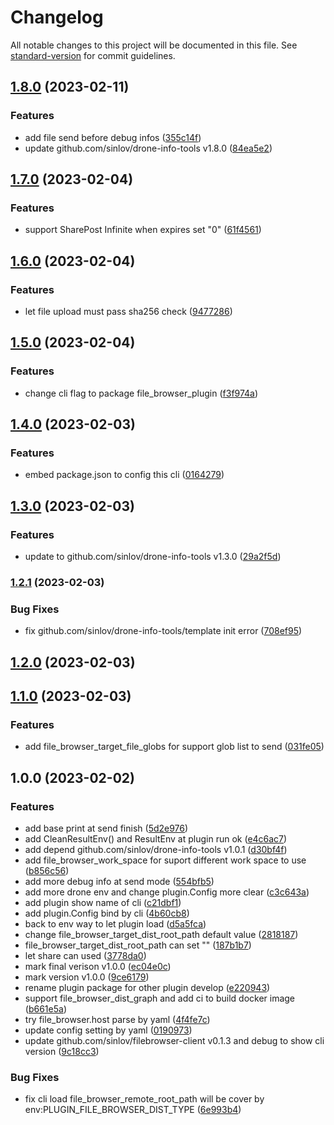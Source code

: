 # Changelog

All notable changes to this project will be documented in this file. See [standard-version](https://github.com/conventional-changelog/standard-version) for commit guidelines.

## [1.8.0](https://github.com/sinlov/drone-file-browser-plugin/compare/v1.7.0...v1.8.0) (2023-02-11)


### Features

* add file send before debug infos ([355c14f](https://github.com/sinlov/drone-file-browser-plugin/commit/355c14f3b6af96b677b1f0d0b6a3bb10b8421bc4))
* update github.com/sinlov/drone-info-tools v1.8.0 ([84ea5e2](https://github.com/sinlov/drone-file-browser-plugin/commit/84ea5e23149b4b673ec591cf735cd01cba964c0f))

## [1.7.0](https://github.com/sinlov/drone-file-browser-plugin/compare/v1.6.0...v1.7.0) (2023-02-04)


### Features

* support SharePost Infinite when expires set "0" ([61f4561](https://github.com/sinlov/drone-file-browser-plugin/commit/61f456185d33ab7fda331def4c7fc7edae06d563))

## [1.6.0](https://github.com/sinlov/drone-file-browser-plugin/compare/v1.5.0...v1.6.0) (2023-02-04)


### Features

* let file upload must pass sha256 check ([9477286](https://github.com/sinlov/drone-file-browser-plugin/commit/947728649d1d8627b21ebb7b24aee75a4b6b5c07))

## [1.5.0](https://github.com/sinlov/drone-file-browser-plugin/compare/v1.4.0...v1.5.0) (2023-02-04)


### Features

* change cli flag to package file_browser_plugin ([f3f974a](https://github.com/sinlov/drone-file-browser-plugin/commit/f3f974ada8d9a84ac0fac3a8f50c7b50d3f867f7))

## [1.4.0](https://github.com/sinlov/drone-file-browser-plugin/compare/v1.3.0...v1.4.0) (2023-02-03)


### Features

* embed package.json to config this cli ([0164279](https://github.com/sinlov/drone-file-browser-plugin/commit/016427917a3ba15c68cc995627e83fb9cdecd74a))

## [1.3.0](https://github.com/sinlov/drone-file-browser-plugin/compare/v1.2.1...v1.3.0) (2023-02-03)


### Features

* update to github.com/sinlov/drone-info-tools v1.3.0 ([29a2f5d](https://github.com/sinlov/drone-file-browser-plugin/commit/29a2f5d9b1de95e0e5bfd285df7fefd7b166df5f))

### [1.2.1](https://github.com/sinlov/drone-file-browser-plugin/compare/v1.2.0...v1.2.1) (2023-02-03)


### Bug Fixes

* fix github.com/sinlov/drone-info-tools/template init error ([708ef95](https://github.com/sinlov/drone-file-browser-plugin/commit/708ef955be44d4110d467ca6dee2143ef8105df9))

## [1.2.0](https://github.com/sinlov/drone-file-browser-plugin/compare/v1.1.0...v1.2.0) (2023-02-03)

## [1.1.0](https://github.com/sinlov/drone-file-browser-plugin/compare/v1.0.0...v1.1.0) (2023-02-03)


### Features

* add file_browser_target_file_globs for support glob list to send ([031fe05](https://github.com/sinlov/drone-file-browser-plugin/commit/031fe05a09be1181f9f56f4339e29f27003c22fb))

## 1.0.0 (2023-02-02)


### Features

* add base print at send finish ([5d2e976](https://github.com/sinlov/drone-file-browser-plugin/commit/5d2e9766255749ac5661fc62defa19af2fe85a23))
* add CleanResultEnv() and ResultEnv at plugin run ok ([e4c6ac7](https://github.com/sinlov/drone-file-browser-plugin/commit/e4c6ac73bc986ba6bf00170601c1ad210c599dde))
* add depend github.com/sinlov/drone-info-tools v1.0.1 ([d30bf4f](https://github.com/sinlov/drone-file-browser-plugin/commit/d30bf4fd1bc767783e593add361410afb9db3666))
* add file_browser_work_space for suport different work space to use ([b856c56](https://github.com/sinlov/drone-file-browser-plugin/commit/b856c56d4a1742a943db0377440b095f0e196590))
* add more debug info at send mode ([554bfb5](https://github.com/sinlov/drone-file-browser-plugin/commit/554bfb5fc0a59d573c630edd472714dae446bfad))
* add more drone env and change plugin.Config more clear ([c3c643a](https://github.com/sinlov/drone-file-browser-plugin/commit/c3c643acd283ea955dec90b65f4ea29e9c2e60e7))
* add plugin show name of cli ([c21dbf1](https://github.com/sinlov/drone-file-browser-plugin/commit/c21dbf1f5d71085e6a0fe253f343fdf457818154))
* add plugin.Config bind by cli ([4b60cb8](https://github.com/sinlov/drone-file-browser-plugin/commit/4b60cb8ba42ca439ae97bd2c4070601b87ecc745))
* back to env way to let plugin load ([d5a5fca](https://github.com/sinlov/drone-file-browser-plugin/commit/d5a5fca88fbef8d8edcff09e95dcaf76f6d4f864))
* change file_browser_target_dist_root_path default value ([2818187](https://github.com/sinlov/drone-file-browser-plugin/commit/2818187601a1ad674d3a7fc33ddcb251cf22d401))
* file_browser_target_dist_root_path can set "" ([187b1b7](https://github.com/sinlov/drone-file-browser-plugin/commit/187b1b775eff0339f54490fd9acd430931833de4))
* let share can used ([3778da0](https://github.com/sinlov/drone-file-browser-plugin/commit/3778da0f0d497df3c58825053eb180cc0bf39fed))
* mark final verison v1.0.0 ([ec04e0c](https://github.com/sinlov/drone-file-browser-plugin/commit/ec04e0cb0a6f7ffc85bf304ff36378a587f5e85c))
* mark version v1.0.0 ([9ce6179](https://github.com/sinlov/drone-file-browser-plugin/commit/9ce6179663b3f1edf7f7e9f7fcd1b3089eb84dba))
* rename plugin package for other plugin develop ([e220943](https://github.com/sinlov/drone-file-browser-plugin/commit/e220943f2b36daab9bd09d6c9a73a55d49d51958))
* support file_browser_dist_graph and add ci to build docker image ([b661e5a](https://github.com/sinlov/drone-file-browser-plugin/commit/b661e5a15aec013f4a3758e75b9b778af31fad3e))
* try file_browser.host parse by yaml ([4f4fe7c](https://github.com/sinlov/drone-file-browser-plugin/commit/4f4fe7c253e23763fedc8f3d27f907742578acec))
* update config setting by yaml ([0190973](https://github.com/sinlov/drone-file-browser-plugin/commit/01909730b33ab896013886d095690d40aed92f7e))
* update github.com/sinlov/filebrowser-client v0.1.3 and debug to show cli version ([9c18cc3](https://github.com/sinlov/drone-file-browser-plugin/commit/9c18cc31a14eb5b3fdc83909f8c692a2662b8e8a))


### Bug Fixes

* fix cli load file_browser_remote_root_path will be cover by env:PLUGIN_FILE_BROWSER_DIST_TYPE ([6e993b4](https://github.com/sinlov/drone-file-browser-plugin/commit/6e993b44d03d99ad26713e14e9507a774fe0b387))
